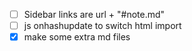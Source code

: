 - [ ] Sidebar links are url + "#note.md"
- [ ] js onhashupdate to switch html import
- [x] make some extra md files

